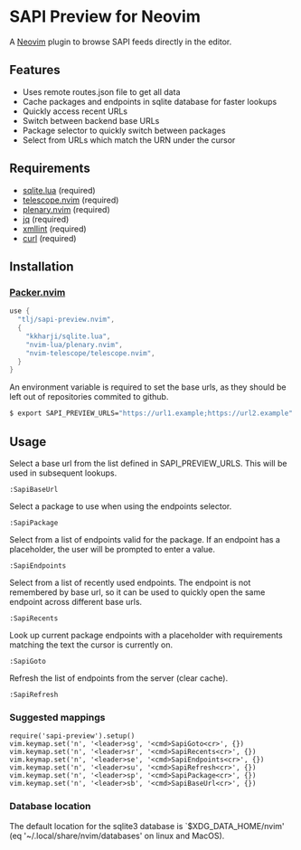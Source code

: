 # SAPI Preview for Neovim

A [Neovim](https://neovim.io/) plugin to browse SAPI feeds directly in the editor.

## Features

- Uses remote routes.json file to get all data
- Cache packages and endpoints in sqlite database for faster lookups
- Quickly access recent URLs 
- Switch between backend base URLs 
- Package selector to quickly switch between packages 
- Select from URLs which match the URN under the cursor 

## Requirements

- [sqlite.lua](https://github.com/kkharji/sqlite.lua) (required)
- [telescope.nvim](https://github.com/nvim-telescope/telescope.nvim) (required)
- [plenary.nvim](https://github.com/nvim-lua/plenary.nvim) (required)
- [jq](https://stedolan.github.io/jq/) (required)
- [xmllint](https://gnomes.pages.gitlab.gnome.org/libxml2/xmllint.html) (required)
- [curl](https://curl.se) (required)

## Installation

### [Packer.nvim](https://github.com/wbthomason/packer.nvim) 

```lua
use {
  "tlj/sapi-preview.nvim",
  {
    "kkharji/sqlite.lua",
    "nvim-lua/plenary.nvim",
    "nvim-telescope/telescope.nvim",
  }
}
```

An environment variable is required to set the base urls, as they should be left out of repositories commited to github.

```bash
$ export SAPI_PREVIEW_URLS="https://url1.example;https://url2.example"
```

## Usage

Select a base url from the list defined in SAPI_PREVIEW_URLS. This will be used in subsequent lookups.
```vim
:SapiBaseUrl
```

Select a package to use when using the endpoints selector.
```vim
:SapiPackage
```

Select from a list of endpoints valid for the package. If an endpoint has a placeholder, the user will be prompted to enter a value.
```vim
:SapiEndpoints
```

Select from a list of recently used endpoints. The endpoint is not remembered by base url, so it can be used to quickly open the same endpoint across different base urls.
```vim
:SapiRecents
```

Look up current package endpoints with a placeholder with requirements matching the text the cursor is currently on.
```vim
:SapiGoto
```

Refresh the list of endpoints from the server (clear cache).
```vim
:SapiRefresh
```

### Suggested mappings

```vim
require('sapi-preview').setup()
vim.keymap.set('n', '<leader>sg', '<cmd>SapiGoto<cr>', {})
vim.keymap.set('n', '<leader>sr', '<cmd>SapiRecents<cr>', {})
vim.keymap.set('n', '<leader>se', '<cmd>SapiEndpoints<cr>', {})
vim.keymap.set('n', '<leader>su', '<cmd>SapiRefresh<cr>', {})
vim.keymap.set('n', '<leader>sp', '<cmd>SapiPackage<cr>', {})
vim.keymap.set('n', '<leader>sb', '<cmd>SapiBaseUrl<cr>', {})
```

### Database location

The default location for the sqlite3 database is `$XDG_DATA_HOME/nvim' (eq '~/.local/share/nvim/databases' on linux and MacOS).



